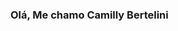 ### Olá, Me chamo Camilly Bertelini

<!--
**CamillyB/CamillyB** is a ✨ _special_ ✨ repository because its `README.md` (this file) appears on your GitHub profile.
<h3>
Minhas áreas de interesse:
<h3/>
<ul>
<li>Desenvolvimento de Template <li/>
-
-
Contato:
-
-Email:
Educação:
-

Habilidades
-html
-css
-sql

-->
